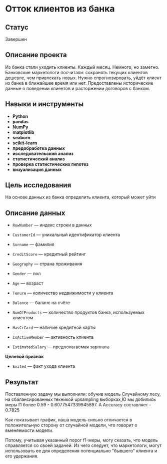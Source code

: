 # Отток клиентов из банка

## Статус
Завершен

## Описание проекта

Из банка стали уходить клиенты. Каждый месяц. Немного, но заметно. Банковские маркетологи посчитали: сохранять текущих клиентов дешевле, чем привлекать новых.
Нужно спрогнозировать, уйдёт клиент из банка в ближайшее время или нет. Предоставлены исторические данные о поведении клиентов и расторжении договоров с банком.

## Навыки и инструменты

- **Python**
- **pandas**
- **NumPy**
- **matplotlib**
- **seaborn**
- **scikit-learn**
- **предобработка данных**
- **исследовательский анализ**
- **статистический анализ**
- **проверка статистических гипотез**
- **визуализация данных**

## Цель исследования

На основе данных из банка определить клиента, который может уйти

## Описание данных

- `RowNumber` — индекс строки в данных

- `CustomerId` — уникальный идентификатор клиента

- `Surname` — фамилия

- `CreditScore` — кредитный рейтинг

- `Geography` — страна проживания
 
- `Gender` — пол

- `Age` — возраст

- `Tenure` — количество недвижимости у клиента

- `Balance` — баланс на счёте

- `NumOfProducts` — количество продуктов банка, используемых клиентом

- `HasCrCard` — наличие кредитной карты

- `IsActiveMember` — активность клиента

- `EstimatedSalary` — предполагаемая зарплата

**Целевой признак**

- `Exited` — факт ухода клиента

## Результат

Поставленную задачу мы выполнили: обучив модель Случайному лесу, на сбалансированных техникой upsampling выборках,Ю мы добились меры f1 более 0.59 - 0.6077547339945897. А Accuracy составляет - 0.7825

Как показывает график, наша модель сильно отличается в положительную сторону от случайной модели, что говорит о вменяемости модели.

Потому, учитывая указанный порог f1-меры, могу сказать, что модель справляется со своей задачей. Из чего следует, что маркетологи, могут использовать ее для определения потенциально "бывшего" клиента и его удержания.


